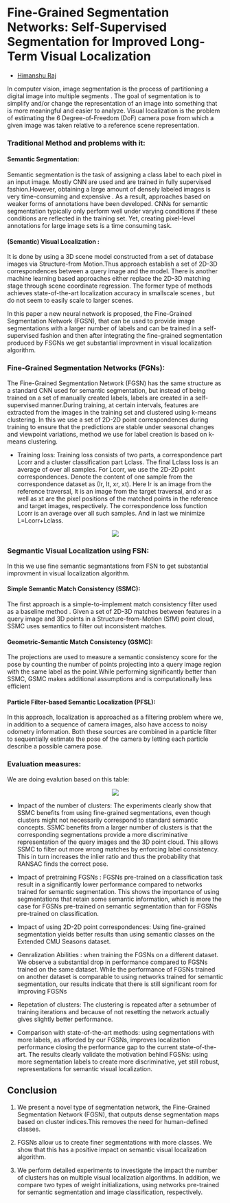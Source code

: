 # Fine-Grained Segmentation Networks: Self-Supervised Segmentation for Improved Long-Term Visual Localization

- [Himanshu Raj](https://github.com/himanshuraj001)

In computer vision, image segmentation is the process of partitioning a digital image into multiple segments . The goal of segmentation is
to simplify and/or change the representation of an image into something that is more meaningful and easier to analyze. Visual localization is the problem of estimating the 6 Degree-of-Freedom (DoF) camera pose from which a given image was taken relative to
a reference scene representation.

### Traditional Method and problems with it:

#### Semantic Segmentation:
Semantic segmentation is the task of assigning a class label to each pixel in an input image. Mostly CNN are used and are trained in fully 
supervised fashion.However, obtaining a large amount of densely labeled images is very time-consuming and expensive . As a result,
approaches based on weaker forms of annotations have been developed. CNNs for semantic segmentation typically only perform well under 
varying conditions if these conditions are reflected in the training set. Yet, creating pixel-level annotations for large image sets is 
a time consuming task.

#### (Semantic) Visual Localization :
It is done by using a 3D scene model constructed from a set of database images via Structure-from Motion.Thus approach establish a set of 2D-3D correspondences
between a query image and the model. There is another machine learning based approaches either replace the 2D-3D matching stage
through scene coordinate regression.  The former type of methods achieves state-of-the-art localization accuracy in smallscale scenes ,
but do not seem to easily scale to larger scenes.

In this paper a new neural network is proposed, the Fine-Grained Segmentation Network (FGSN), that can be used to provide image 
segmentations with a larger number of labels and can be trained in a self-supervised fashion and then after integrating the fine-grained
segmentation produced by FSGNs we get substantial improvment in visual localization algorithm.

### Fine-Grained Segmentation Networks (FGNs):
The Fine-Grained Segmentation Network (FGSN) has the same structure as a standard CNN used for semantic segmentation, but instead of being
trained on a set of manually created labels, labels are created in a self-supervised manner.During training, at certain intervals, features
are extracted from the images in the training set and clustered using k-means clustering. In this we use a set of 2D-2D point correspondences
during training to ensure that the predictions are stable under seasonal changes and viewpoint variations, method we use for label creation is  based on k-means clustering.

* Training loss:
 Training loss consists of two parts, a correspondence part Lcorr and a cluster classification part Lclass. The final Lclass loss is an average of over all samples.
 For Lcorr, we use the 2D-2D point correspondences. Denote the content of one sample from the correspondence dataset as (Ir, It, xr, xt). 
 Here Ir is an image from the reference traversal, It is an image from the target traversal, and xr as well as xt are the pixel positions of the matched
points in the reference and target images, respectively. The correspondence loss function Lcorr is an average over all such samples. And in last
we minimize L=Lcorr+Lclass.

<p align = "center">
<img src="https://iem-computer-vision.github.io/ICCV19-Paper-Review/images/unt1.png" />
</p>

### Segmantic Visual Localization using FSN:
In this we use fine semantic segmantations from FSN to get substantial improvment in visual localization algorithm.

#### Simple Semantic Match Consistency (SSMC):
The first approach is a simple-to-implement match consistency filter used as a baseline method . Given a set of 2D-3D matches between 
features in a query image and 3D points in a Structure-from-Motion (SfM) point cloud, SSMC uses semantics to filter out inconsistent 
matches.

#### Geometric-Semantic Match Consistency (GSMC):
The projections are used to measure a semantic consistency score for the pose by counting the number of points projecting into a query 
image region with the same label as the point.While performing significantly better than SSMC, GSMC makes additional assumptions and is 
computationally less efficient

#### Particle Filter-based Semantic Localization (PFSL):
In this approach, localization is approached as a filtering problem where we, in addition to a sequence of camera images, also have access to noisy odometry information. Both
these sources are combined in a particle filter to sequentially estimate the pose of the camera by letting each particle describe a possible camera pose.

### Evaluation measures:
We are doing evalution based on this table: 
<p align = "center">
<img src="https://iem-computer-vision.github.io/ICCV19-Paper-Review/images/Unt2.png" />
</p>

* Impact of the number of clusters:  The experiments clearly show that SSMC benefits from using fine-grained segmentations, even though
clusters might not necessarily correspond to standard semantic concepts. SSMC benefits from a larger number of clusters is that the corresponding segmentations provide
a more discriminative representation of the query images and the 3D point cloud. This allows SSMC to filter out more wrong matches by enforcing label consistency. This
in turn increases the inlier ratio and thus the probability that RANSAC finds the correct pose.

* Impact of pretraining FGSNs : FGSNs pre-trained on a classification task result in a significantly lower performance compared to networks trained for semantic segmentation. This shows the importance of
using segmentations that retain some semantic information, which is more the case for FGSNs pre-trained on semantic segmentation than
for FGSNs pre-trained on classification.

* Impact of using 2D-2D point correspondences: Using fine-grained segmentation yields better results than using semantic classes
on the Extended CMU Seasons dataset.

* Genralization Abilities : when training the FGSNs on a different dataset. We observe a substantial drop in performance compared to
FGSNs trained on the same dataset. While the performance of FGSNs trained on another dataset is comparable to using networks trained for
semantic segmentation, our results indicate that there is still significant room for improving FGSNs

* Repetation of clusters: The clustering is repeated after a setnumber of training iterations and because of not resetting the network 
actually gives slightly better performance.

* Comparison with state-of-the-art methods: using segmentations with more labels, as afforded by our FGSNs, improves localization performance closing the performance gap to the current
state-of-the-art. The results clearly validate the motivation behind FGSNs: using more segmentation labels to create
more discriminative, yet still robust, representations for semantic visual localization.

## Conclusion 
1. We present a novel type of segmentation network, the Fine-Grained Segmentation Network (FGSN), that outputs dense segmentation maps
based on cluster indices.This removes the need for human-defined classes.

2. FGSNs allow us to create finer segmentations with more classes. We show that this has a positive impact on semantic visual localization algorithm.

3. We perform detailed experiments to investigate the impact the number of clusters has on multiple visual localization algorithms. 
In addition, we compare two types of weight initializations, using networks pre-trained for semantic segmentation and image
classification, respectively.
